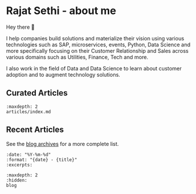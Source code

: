 # Rajat Sethi - about me

Hey there 👋

I help companies build solutions and materialize their vision using various technologies such as SAP, microservices, events, Python, Data Science and more specifically focusing on their Customer Relationship and Sales across various domains such as Utilities, Finance, Tech and more.

I also work in the field of Data and Data Science to learn about customer adoption and to augment technology solutions.

## Curated Articles


```{toctree}
:maxdepth: 2
articles/index.md
```

## Recent Articles

See the [blog archives](blog) for a more complete list.

```{postlist}
:date: "%Y-%m-%d"
:format: "{date} - {title}"
:excerpts:
```


```{toctree}
:maxdepth: 2
:hidden:
blog
```